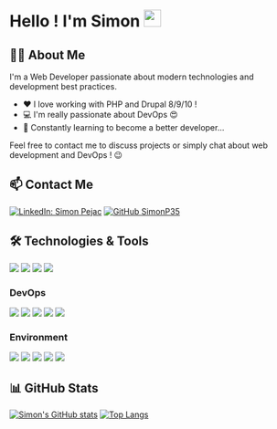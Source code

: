 # Hello ! I'm Simon <img src="https://raw.githubusercontent.com/MartinHeinz/MartinHeinz/master/wave.gif" width="30px">

## 👨‍💻 About Me

I'm a Web Developer passionate about modern technologies and development best practices.

- ❤️ I love working with PHP and Drupal 8/9/10 !
- 💻 I'm really passionate about DevOps 😍
- 🌱 Constantly learning to become a better developer...

Feel free to contact me to discuss projects or simply chat about web development and DevOps ! 😉

## 📫 Contact Me

[![LinkedIn: Simon Pejac](https://img.shields.io/badge/-SimonPejac-blue?style=flat-square&logo=Linkedin&logoColor=white&link=https://www.linkedin.com/in/simon-pejac-04305645/)](https://www.linkedin.com/in/simon-pejac-04305645/)
[![GitHub SimonP35](https://img.shields.io/github/followers/SimonP35?label=follow&style=social)](https://github.com/SimonP35)

## 🛠️ Technologies & Tools
![](https://img.shields.io/badge/Code-PHP-informational?style=flat&logo=php&logoColor=white&color=777BB4)
![](https://img.shields.io/badge/CMS-Drupal-informational?style=flat&logo=drupal&logoColor=white&color=0678BE)
![](https://img.shields.io/badge/JS-jQuery-informational?style=flat&logo=jquery&logoColor=white&color=0769AD)
![](https://img.shields.io/badge/Template-Twig-informational?style=flat&logo=twig&logoColor=white&color=green)

### DevOps
![](https://img.shields.io/badge/CI/CD-GitLab_CI-informational?style=flat&logo=gitlab&logoColor=white&color=FC6D26)
![](https://img.shields.io/badge/CI/CD-GitHub_Actions-informational?style=flat&logo=github-actions&logoColor=white&color=2088FF)
![](https://img.shields.io/badge/Container-Docker-informational?style=flat&logo=docker&logoColor=white&color=2496ED)
![](https://img.shields.io/badge/Orchestration-Kubernetes-informational?style=flat&logo=kubernetes&logoColor=white&color=326CE5)
![](https://img.shields.io/badge/Config-Ansible-informational?style=flat&logo=ansible&logoColor=white&color=EE0000)

### Environment
![](https://img.shields.io/badge/OS-Linux-informational?style=flat&logo=linux&logoColor=white&color=FCC624)
![](https://img.shields.io/badge/Shell-Zsh-informational?style=flat&logo=gnu-bash&logoColor=white&color=4EAA25)
![](https://img.shields.io/badge/Editor-Vim-informational?style=flat&logo=vim&logoColor=white&color=019733)
![](https://img.shields.io/badge/DB-MySQL-informational?style=flat&logo=mysql&logoColor=white&color=4479A1)
![](https://img.shields.io/badge/DB-PostgreSQL-informational?style=flat&logo=postgresql&logoColor=white&color=336791)

## 📊 GitHub Stats

[![Simon's GitHub stats](https://github-readme-stats.vercel.app/api?username=SimonP35&show_icons=true&theme=radical)](https://github.com/anuraghazra/github-readme-stats) [![Top Langs](https://github-readme-stats.vercel.app/api/top-langs/?username=SimonP35&layout=compact&theme=radical)](https://github.com/anuraghazra/github-readme-stats)

[1.2]: https://i.imgur.com/FjYA9jt.png
[3.2]: https://i.imgur.com/2KrxgVS.png

<!-- links to your social media accounts -->
[1]: https://twitter.com/Simon_P35
[3]: https://www.linkedin.com/in/simon-pejac-04305645/
